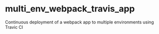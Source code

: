 # multi_env_webpack_travis_app
Continuous deployment of a webpack app to multiple environments using Travic CI
